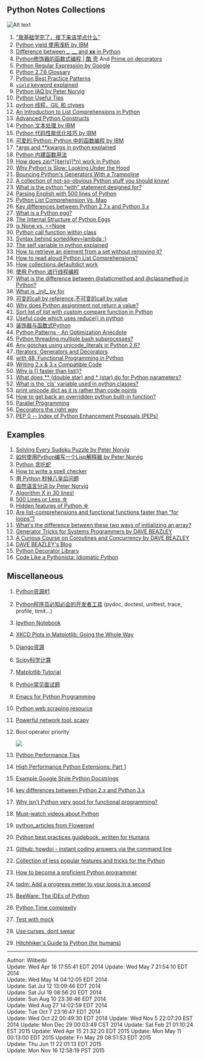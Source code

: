 Python Notes Collections
-------

![Alt text](https://www.python.org/static/img/python-logo.png)

1. [“我基础学完了，接下来该学点什么” ][newbie]
2. [Python yield 使用浅析 by IBM][yield]
3. [Difference between _, __ and __xx__ in Python][__xx__]
4. [Python修饰器的函数式编程 | 酷 壳][decorator] And [Prime on decorators][decorator2]
5. [Python Regular Expression by Google][regex]
6. [Python 2.7.6 Glossary][glossary]
7. [Python Best Practice Patterns][patterns]
8. [`yield` keyword explained][yield]
9. [Python IAQ by Peter Norvig][iaq]
10. [Python Useful Tips][tips]
11. [python 线程，GIL 和 ctypes][GIL]
12. [An Introduction to List Comprehensions in Python][lc]
13. [Advanced Python Constructs][constructs]
14. [Python 文本处理 by IBM][text]
15. [Python 代码性能优化技巧 by IBM][optimize]
16. [可爱的 Python: Python 中的函数编程 by IBM][functional]
17. [*args and **kwargs in python explained][args]
18. [Python 内建函数用法][built-in]
19. [How does zip(*[iter(s)]*n) work in Python][zip_iter]
20. [Why Python is Slow: Looking Under the Hood][slow]
21. [Bouncing Python's Generators With a Trampoline][tramp]
22. [A collection of not-so-obvious Python stuff you should know!][n_ob]
23. [What is the python “with” statement designed for?][with]
24. [Parsing English with 500 lines of Python][parse_eng]
25. [Python List Comprehension Vs. Map][lc_map]
26. [Key differences between Python 2.7.x and Python 3.x][diff23]
27. [What is a Python egg?][egg1]
28. [The Internal Structure of Python Eggs][egg2]
29. [is None vs. ==None][is_equal]
30. [Python call function within class][call_call]
31. [Syntax behind sorted(key=lambda :)][key_lambda]
32. [The self variable in python explained][self_]
33. [How to retrieve an element from a set without removing it?][set_get]
34. [How to read aloud Python List Comprehensions?][list_com]
35. [How collections.defaultdict work][defaultdict]
36. [使用 Python 进行线程编程][ibm_multi]
37. [What is the difference between @staticmethod and @classmethod in Python?][de_meth]
38. [What is \__init__.py for][initpy]
39. [可变的call by reference,不可变的call by value][callby]
40. [Why does Python assignment not return a value?][noreturn]
41. [Sort list of list with custom compare function in Python][cus_func]
42. [Useful code which uses reduce() in python][reduce_use]
43. [装饰器与函数式Python][dfp]
44. [Python Patterns - An Optimization Anecdote][optp]
45. [Python threading multiple bash subprocesses?][thread_sub]
46. [Any gotchas using unicode_literals in Python 2.6?][unicode_]
48. [Iterators, Generators and Decorators][igd]
49. [with 48, Functional Programming in Python][igd2]
50. [Writing 2.x & 3.x Compatible Code][23code]
51. [Why is [] faster than list()?][fastlist]
52. [What does ** (double star) and * (star) do for Python parameters?][star_star]
53. [What is the 'cls' variable used in python classes?][cls]
54. [print unicode dict as it is rather than code points][unicode1]
55. [How to get back an overridden python built-in function?][over_builtin]
56. [Parallel Programming][parallel]
57. [Decorators the right way][decorators]
58. [PEP 0 -- Index of Python Enhancement Proposals (PEPs)][pep]

## Examples
1. [Solving Every Sudoku Puzzle by Peter Norvig][sudoku]
2. [如何使用Python编写一个Lisp解释器 by Peter Norvig][lisp]
3. [Python 贪吃蛇][snake]
4. [How to write a spell checker][spell]
5. [用 Python 秒掉八皇后问题][8queen]
6. [自然语言分词 by Peter Norvig][beau_data]
7. [Algorithm X in 30 lines!][algoX]
8. [500 Lines or Less ☆][500]
9. [Hidden features of Python ☆][hidd]
10. [Are list-comprehensions and functional functions faster than “for loops”?][lcvsfl]
11. [What's the difference between these two ways of initializing an array?][init_arr]
12. [Generator Tricks for Systems Programmers by DAVE BEAZLEY][generator_tricks]
13. [A Curious Course on Coroutines and Concurrency by DAVE BEAZLEY][corountines]
14. [DAVE BEAZLEY's Blog][dave]
15. [Python Decorator Library][pdl]
16. [Code Like a Pythonista: Idiomatic Python][Idiomatic]

## Miscellaneous

1. [Python资源#1][coll1]  
2. [Python程序员必知必会的开发者工具][coll2] (pydoc, doctest, unittest, trace, profile, timit...)  
3. [Ipython Notebook][ipython]
4. [XKCD Plots in Matplotlib: Going the Whole Way][xkcd]
5. [Django资源][django]
6. [Scipy科学计算][scipy]
7. [Matplotlib Tutorial][matplotlib]
8. [Python常见面试题][interview]
9. [Emacs for Python Programming][emacs]
10. [Python web scraping resource][scrape]  
11. [Powerful network tool: scapy][scapy]
12. Bool operator priority

    ![](https://s3.amazonaws.com/Blog_Notes_CDN/python_bool_priority.png)

13. [Python Performance Tips][performance]
14. [High Performance Python Extensions: Part 1][perf1]
15. [Example Google Style Python Docstrings][Gstyle]
16. [key differences between Python 2.x and Python 3.x][diff23]
17. [Why isn't Python very good for functional programming?][functional2]
18. [Must-watch videos about Python][pymust]
19. [python_articles from Flowerowl][pas]
20. [Python best practices guidebook, written for Humans][human]
21. [Github: howdoi - instant coding answers via the command line][howdoi]  
22. [Collection of less popular features and tricks for the Python][pytricks]
23. [How to become a proficient Python programmer][howto2]  
24. [tqdm: Add a progress meter to your loops in a second][tqdm]
25. [BeeWare: The IDEs of Python][pybee]
26. [Python Time complexity][complexity]
27. [Test with mock][mock]
28. [Use curses, dont swear][curses]
29. [Hitchhiker's Guide to Python (for humans)][human]
------
Author: Wilbeibi  
Update: Wed Apr 16 17:55:41 EDT 2014
Update: Wed May  7 21:54:10 EDT 2014  
Update: Wed May 14 04:12:05 EDT 2014  
Update: Sat Jul 12 13:09:46 EDT 2014  
Update: Sat Jul 19 08:56:20 EDT 2014  
Update: Sun Aug 10 23:36:46 EDT 2014  
Update: Wed Aug 27 14:02:59 EDT 2014  
Update: Tue Oct  7 23:16:47 EDT 2014  
Update: Wed Oct 22 00:49:30 EDT 2014
Update: Wed Nov  5 22:07:20 EST 2014
Update: Mon Dec 29 00:03:49 CST 2014
Update: Sat Feb 21 01:10:24 EST 2015
Update: Wed Apr 15 21:32:20 EDT 2015
Update: Mon May 11 00:13:00 EDT 2015
Update: Fri May 29 08:51:53 EDT 2015  
Update: Thu Jun 11 22:01:13 EDT 2015    
Update: Mon Nov 16 12:58:19 PST 2015   

[newbie]: http://www.the5fire.com/what-should-i-do-as-newbie.html
[yield]: http://www.ibm.com/developerworks/cn/opensource/os-cn-python-yield/index.html
[__xx__]: http://igorsobreira.com/2010/09/16/difference-between-one-underline-and-two-underlines-in-python.html
[decorator]: http://coolshell.cn/articles/11265.html
[decorator2]: http://www.realpython.com/blog/python/primer-on-python-decorators/#.UvQEs0JdUwJ
[regex]: https://developers.google.com/edu/python/regular-expressions
[coll1]: http://blog.csdn.net/lanxuezaipiao/article/details/19048521
[coll2]: http://blog.jobbole.com/58226/
[ipython]: http://opentechschool.github.io/python-data-intro/core/notebook.html
[glossary]: http://docs.python.org/2/glossary.html
[patterns]: http://stevenloria.com/python-best-practice-patterns-by-vladimir-keleshev-notes/
[sudoku]: http://norvig.com/sudoku.html
[lisp]: http://www.googies.info/articles/lispy.html
[xkcd]: http://jakevdp.github.io/blog/2013/07/10/XKCD-plots-in-matplotlib/
[yield]: http://stackoverflow.com/questions/231767/the-python-yield-keyword-explained
[iaq]: http://norvig.com/python-iaq.html
[django]: http://haoluobo.com/trac/wiki/Django
[snake]: http://hawstein.com/posts/snake-ai.html
[tips]: https://pyzh.readthedocs.org/en/latest/improving-your-python-productivity.html
[GIL]: http://zhuoqiang.me/python-thread-gil-and-ctypes.html
[lc]: http://carlgroner.me/Python/2011/11/09/An-Introduction-to-List-Comprehensions-in-Python.html
[constructs]: http://reverland.org/python/2013/03/13/advanced-python-constructs/
[spell]: http://blog.youxu.info/spell-correct.html
[scipy]: http://reverland.org/python/2012/10/22/scipy/
[matplotlib]: http://reverland.org/python/2012/09/07/matplotlib-tutorial/
[interview]: http://blog.csdn.net/darkchampion/article/details/4484467
[text]: http://www.ibm.com/developerworks/cn/linux/sdk/python/python-5/index.html
[optimize]: http://www.ibm.com/developerworks/cn/linux/l-cn-python-optim/
[functional]: http://www.ibm.com/developerworks/cn/linux/sdk/python/charm-10/index.html
[8queen]: http://www.iteye.com/topic/106747#3075
[beau_data]: http://norvig.com/ngrams/
[args]: http://freepythontips.wordpress.com/2013/08/04/args-and-kwargs-in-python-explained/
[built-in]: http://blog.csdn.net/starstarstone/article/details/7968185
[emacs]: http://www.kurup.org/blog/2012/10/24/emacs-for-python-programming/
[zip_iter]: http://stackoverflow.com/questions/2233204/how-does-zipitersn-work-in-python
[slow]: http://jakevdp.github.io/blog/2014/05/09/why-python-is-slow/
[scrape]: http://jakeaustwick.me/python-web-scraping-resource/
[tramp]: http://www.usrsb.in/blog/blog/2012/08/12/bouncing-pythons-generators-with-a-trampoline/
[cc]: http://www.dabeaz.com/coroutines/index.html
[n_ob]: http://nbviewer.ipython.org/github/rasbt/python_reference/blob/master/tutorials/not_so_obvious_python_stuff.ipynb
[with]: http://stackoverflow.com/questions/3012488/what-is-the-python-with-statement-designed-for
[parse_eng]: http://honnibal.wordpress.com/2013/12/18/a-simple-fast-algorithm-for-natural-language-dependency-parsing/
[lc_map]: http://stackoverflow.com/questions/1247486/python-list-comprehension-vs-map
[algox]: http://www.cs.mcgill.ca/~aassaf9/python/algorithm_x.html
[diff23]: http://nbviewer.ipython.org/github/rasbt/python_reference/blob/master/tutorials/key_differences_between_python_2_and_3.ipynb?create=1
[egg1]: http://stackoverflow.com/questions/2051192/what-is-a-python-egg
[egg2]: https://pythonhosted.org/setuptools/formats.html
[is_equal]: http://stackoverflow.com/questions/3257919/is-none-vs-none
[call_call]: http://stackoverflow.com/questions/5615648/python-call-function-within-class
[key_lambda]: http://stackoverflow.com/questions/8966538/syntax-behind-sortedkey-lambda
[performance]: https://wiki.python.org/moin/PythonSpeed/PerformanceTips
[self_]: http://freepythontips.wordpress.com/2013/08/07/the-self-variable-in-python-explained/
[set_get]: http://stackoverflow.com/questions/59825/how-to-retrieve-an-element-from-a-set-without-removing-it
[list_com]: http://stackoverflow.com/questions/9061760/how-to-read-aloud-python-list-comprehensions
[perf1]: https://www.crumpington.com/blog/2014/10-19-high-performance-python-extensions-part-1.html
[Gstyle]: http://sphinxcontrib-napoleon.readthedocs.org/en/latest/example_google.html
[defaultdict]: http://stackoverflow.com/questions/5900578/how-collections-defaultdict-work
[ibm_multi]: http://www.ibm.com/developerworks/cn/aix/library/au-threadingpython/
[de_meth]: http://stackoverflow.com/questions/136097/what-is-the-difference-between-staticmethod-and-classmethod-in-python
[500]: https://github.com/aosabook/500lines
[diff23]: http://nbviewer.ipython.org/github/rasbt/python_reference/blob/master/tutorials/key_differences_between_python_2_and_3.ipynb
[initpy]: http://stackoverflow.com/questions/448271/what-is-init-py-for
[callby]: http://www.douban.com/note/226827597/
[noreturn]: http://stackoverflow.com/questions/4869770/why-does-python-assignment-not-return-a-value
[functional2]: http://stackoverflow.com/questions/1017621/why-isnt-python-very-good-for-functional-programming
[cus_func]: http://stackoverflow.com/questions/5213033/sort-list-of-list-with-custom-compare-function-in-python
[reduce_use]: http://stackoverflow.com/questions/15995/useful-code-which-uses-reduce-in-python
[dfp]: http://youngsterxyf.github.io/2013/01/04/Decorators-and-Functional-Python/
[hidd]: http://stackoverflow.com/questions/101268/hidden-features-of-python
[optp]: https://www.python.org/doc/essays/list2str/
[lcvsfl]: http://stackoverflow.com/questions/22108488/are-list-comprehensions-and-functional-functions-faster-than-for-loops
[thread_sub]: http://stackoverflow.com/questions/14533458/python-threading-multiple-bash-subprocesses
[init_arr]: http://stackoverflow.com/questions/11336541/whats-the-difference-between-these-two-ways-of-initializing-an-array
[generator_tricks]: http://www.dabeaz.com/generators-uk/index.html
[unicode_]: http://stackoverflow.com/questions/809796/any-gotchas-using-unicode-literals-in-python-2-6
[corountines]: http://www.dabeaz.com/coroutines/
[dave]: http://www.dabeaz.com/
[scapy]: http://www.secdev.org/projects/scapy/doc/usage.html
[pdl]: https://wiki.python.org/moin/PythonDecoratorLibrary
[igd]: http://www.python-academy.com/download/ep14deco/iter_gen_dec_handout.pdf
[igd2]: https://www.youtube.com/watch?v=Ta1bAMOMFOI
[curses]: https://www.youtube.com/watch?v=eN1eZtjLEnU
[pymust]: https://github.com/s16h/py-must-watch
[23code]: http://wescpy.blogspot.com/2011/12/writing-2x-3x-compatible-code.html
[pas]: https://github.com/Flowerowl/python_articles
[human]: https://github.com/kennethreitz/python-guide
[howdoi]: https://github.com/gleitz/howdoi
[pytricks]: https://github.com/brennerm/PyTricks
[fastlist]: http://stackoverflow.com/questions/30216000/why-is-faster-than-list
[howto2]: http://blog.dispatched.ch/2011/06/12/how-to-become-a-proficient-python-programmer/
[tqdm]: https://github.com/noamraph/tqdm
[star_star]: http://stackoverflow.com/questions/36901/what-does-double-star-and-star-do-for-python-parameters
[pybee]: http://pybee.org/#
[cls]: http://stackoverflow.com/questions/4613000/what-is-the-cls-variable-used-in-python-classes
[unicode1]: http://stackoverflow.com/questions/5648573/python-print-unicode-strings-in-arrays-as-characters-not-code-points
[complexity]: https://wiki.python.org/moin/TimeComplexity
[mock]: http://pyvideo.org/video/392/pycon-2011--testing-with-mock
[over_builtin]: http://stackoverflow.com/questions/20885760/how-to-get-back-an-overridden-python-built-in-function
[parallel]: http://www.composingprograms.com/pages/48-parallel-computing.html
[Idiomatic]: http://python.net/~goodger/projects/pycon/2007/idiomatic/handout.html
[decorators]: https://github.com/GrahamDumpleton/wrapt/tree/master/blog
[pep]: https://www.python.org/dev/peps/
[human]: https://github.com/kennethreitz/python-guide
